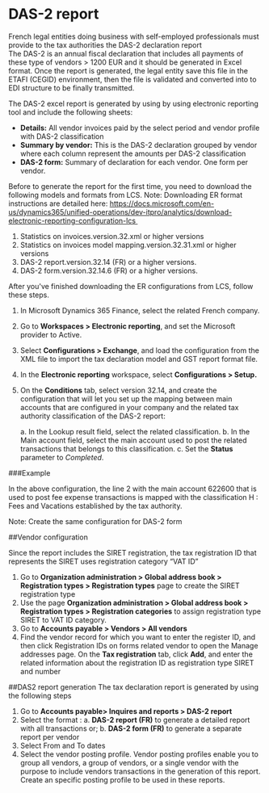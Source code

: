 
# DAS-2 report



French legal entities doing business with self-employed professionals must provide to the tax authorities the DAS-2 declaration report  
The DAS-2 is an annual fiscal declaration that includes all payments of these type of vendors > 1200 EUR  and it should be generated in Excel format. Once the report is generated, the legal entity save this file in the ETAFI (CEGID) environment, then the file is validated and converted into to EDI structure to be finally transmitted.   

The DAS-2 excel report  is generated by using by using electronic reporting tool and include the following sheets:

- **Details:** All vendor invoices paid by the select period and vendor profile with DAS-2 classification
- **Summary by vendor:** This is the DAS-2 declaration grouped by vendor where each column represent the amounts per DAS-2 classification
- **DAS-2 form:** Summary of declaration for each vendor. One form per vendor.

Before to generate the report for the first time, you need to download the following models and formats from LCS. Note: Downloading ER format instructions are detailed here: https://docs.microsoft.com/en-us/dynamics365/unified-operations/dev-itpro/analytics/download-electronic-reporting-configuration-lcs 
	
1. Statistics on invoices.version.32.xml or higher versions 
2. Statistics on invoices model mapping.version.32.31.xml or higher versions
3. DAS-2 report.version.32.14 (FR) or a higher versions. 
4. DAS-2 form.version.32.14.6 (FR) or a higher versions. 
	

After you've finished downloading the ER configurations from LCS, follow these steps.

1. In Microsoft Dynamics 365 Finance, select the related French company.
2. Go to **Workspaces > Electronic reporting**, and set the Microsoft provider to Active.
3. Select **Configurations > Exchange**, and load the configuration from the XML file to import the tax declaration model and GST report format file.
4. In the **Electronic reporting** workspace, select **Configurations > Setup.**
5. On the **Conditions** tab, select version 32.14, and create the configuration that will let you set up the mapping between main accounts that are configured in your company and the related tax authority classification of the DAS-2 report:

	a. In the Lookup result field, select the related classification.
	b. In the Main account field, select the main account used to post the related transactions that belongs to this classification. 
	c. Set the **Status** parameter to *Completed*.

###Example



In the above configuration, the line 2 with the main account 622600 that is used to post fee expense transactions is mapped with the classification H : Fees and Vacations established by the tax authority. 


Note: Create the same configuration for DAS-2 form

##Vendor configuration

Since the report includes the SIRET registration, the tax registration ID that represents the SIRET uses registration category “VAT ID”
1. Go to **Organization administration > Global address book > Registration types > Registration types** page to create the SIRET registration type
2. Use the page **Organization administration > Global address book > Registration types > Registration categories** to assign registration type SIRET to VAT ID category.
3. Go to **Accounts payable > Vendors > All vendors** 
4. Find the vendor record for which you want to enter the register ID, and then click Registration IDs on forms related vendor to open the Manage addresses page. On the **Tax registration** tab, click **Add**, and enter the related  information about the registration ID as registration type SIRET and number
		

##DAS2 report generation
The tax declaration report is generated by using the following steps
1. Go to **Accounts payable> Inquires and reports > DAS-2 report**
2. Select the format : 
	a. **DAS-2 report (FR)** to generate a detailed report with all transactions or;
	b. **DAS-2 form (FR)** to generate a separate report per vendor
3. Select From and To dates
4. Select the vendor posting profile. Vendor posting profiles enable you to group all vendors, a group of vendors, or a single vendor with the purpose to include vendors transactions in the generation of this report. Create an specific posting profile to be used in these reports.
